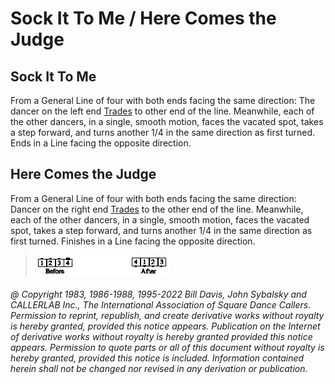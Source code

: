 
# Sock It To Me / Here Comes the Judge

## Sock It To Me

From a General Line of four with both ends facing the same direction: The
dancer on the left end [Trades](../b2/trade.md) to other end of the line. Meanwhile, each of the
other dancers, in a single, smooth motion, faces the vacated spot, takes a step
forward, and turns another 1/4 in the same direction as first turned. Ends in a
Line facing the opposite direction.

## Here Comes the Judge

From a General Line of four with both ends facing the same direction: Dancer
on the right end [Trades](../b2/trade.md) to the other end of the line. Meanwhile, each of the
other dancers, in a single, smooth motion, faces the vacated spot, takes a step
forward, and turns another 1/4 in the same direction as first turned. Finishes
in a Line facing the opposite direction.

>
> ![alt](here_comes_the_judge.png)
> 

###### @ Copyright 1983, 1986-1988, 1995-2022 Bill Davis, John Sybalsky and CALLERLAB Inc., The International Association of Square Dance Callers. Permission to reprint, republish, and create derivative works without royalty is hereby granted, provided this notice appears. Publication on the Internet of derivative works without royalty is hereby granted provided this notice appears. Permission to quote parts or all of this document without royalty is hereby granted, provided this notice is included. Information contained herein shall not be changed nor revised in any derivation or publication.
